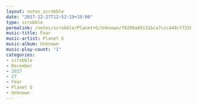 ```yaml
---
layout: notes_scrobble
date: "2017-12-27T12:52:19+10:00"
type: scrobble
permalink: /notes/scrobble/Planet+G/Unknown/f0208a69131bca7ccc448cf7226312348748c4dc.html
music-title: Fear
music-artist: Planet G
music-album: Unknown
music-play-count: "1"
categories:
- scrobble
- December
- 2017
- 27
- Fear
- Planet G
- Unknown
---
```

